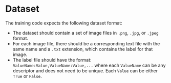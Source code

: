 # Dataset
The training code expects the following dataset format:
- The dataset should contain a set of image files in `.png`, `.jpg`, or `.jpeg` format.
- For each image file, there should be a corresponding text file with the same name and a `.txt` extension, which contains the label for that image.
- The label file should have the format: `ValueName:Value,ValueName:Value,...` where each `ValueName` can be any descriptor and does not need to be unique. Each `Value` can be either `True` or `False`.